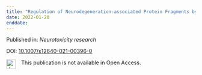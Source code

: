 ```yaml
---
title: "Regulation of Neurodegeneration-associated Protein Fragments by the N-degron Pathways."
date: 2022-01-20
enddate:
---
```


Published in: *Neurotoxicity research*

DOI: [10.1007/s12640-021-00396-0](https://doi.org/10.1007/s12640-021-00396-0)

<img src=https://upload.wikimedia.org/wikipedia/commons/thumb/0/0e/Closed_Access_logo_transparent.svg/1200px-Closed_Access_logo_transparent.svg.png alt="drawing" width="25" align="left"/> &nbsp;&nbsp;&nbsp;This publication is not available in Open Access.


